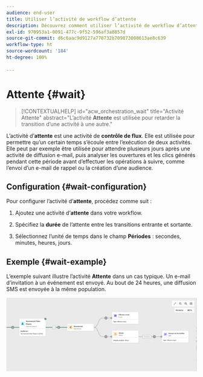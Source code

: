 ```yaml
---
audience: end-user
title: Utiliser l’activité de workflow d’attente
description: Découvrez comment utiliser l’activité de workflow d’attente.
exl-id: 970953a1-0091-477c-9f52-596af3a8857d
source-git-commit: d6c6aac9d9127a770732b709873008613ae8c639
workflow-type: ht
source-wordcount: '184'
ht-degree: 100%

---
```


# Attente {#wait}

>[!CONTEXTUALHELP]
>id="acw_orchestration_wait"
>title="Activité Attente"
>abstract="L’activité **Attente** est utilisée pour retarder la transition d’une activité à une autre."

L’activité d’**attente** est une activité de **contrôle de flux**. Elle est utilisée pour permettre qu’un certain temps s’écoule entre l’exécution de deux activités. Elle peut par exemple être utilisée pour attendre plusieurs jours après une activité de diffusion e-mail, puis analyser les ouvertures et les clics générés pendant cette période avant d’effectuer les opérations à suivre, comme l’envoi d’un e-mail de rappel ou la création d’une audience.

## Configuration {#wait-configuration}

Pour configurer l’activité d’**attente**, procédez comme suit :

1. Ajoutez une activité d’**attente** dans votre workflow.

1. Spécifiez la **durée** de l’attente entre les transitions entrante et sortante.

1. Sélectionnez l’unité de temps dans le champ **Périodes** : secondes, minutes, heures, jours.

## Exemple {#wait-example}

L’exemple suivant illustre l’activité **Attente** dans un cas typique. Un e-mail d’invitation à un événement est envoyé. Au bout de 24 heures, une diffusion SMS est envoyée à la même population.

![Exemple de workflow utilisant l’activité Attente pour envoyer un SMS 24 heures après une invitation par e-mail.](../assets/workflow-wait-example.png)